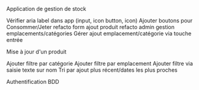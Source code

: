 Application de gestion de stock

Vérifier aria label dans app (input, icon button, icon)
Ajouter boutons pour Consommer/Jeter
refacto form ajout produit
refacto admin gestion emplacements/catégories
Gérer ajout emplacement/catégorie via touche entrée

Mise à jour d'un produit

Ajouter filtre par catégorie
Ajouter filtre par emplacement
Ajouter filtre via saisie texte sur nom
Tri par ajout plus récent/dates les plus proches

Authentification
BDD

